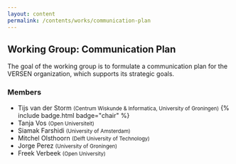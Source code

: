 ```yaml
---
layout: content
permalink: /contents/works/communication-plan
---
```


## Working Group: Communication Plan

The goal of the working group is to formulate a communication plan for the VERSEN organization, which supports its strategic goals.

### Members

* Tijs van der Storm <span style="font-size: smaller;">(Centrum Wiskunde & Informatica, University of Groningen)</span> {% include badge.html badge="chair" %}
* Tanja Vos <span style="font-size: smaller;">(Open Universiteit)</span>
* Siamak Farshidi <span style="font-size: smaller;">(University of Amsterdam)</span>
* Mitchel Olsthoorn <span style="font-size: smaller;">(Delft University of Technology)</span>
* Jorge Perez <span style="font-size: smaller;">(University of Groningen)</span>
* Freek Verbeek <span style="font-size: smaller;">(Open University)</span>
